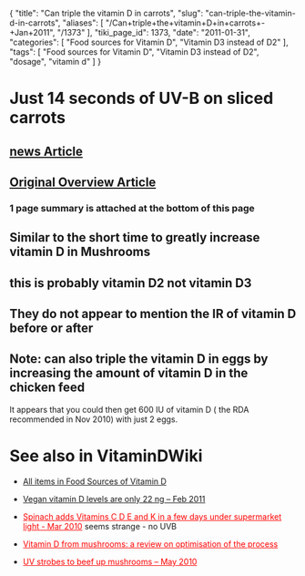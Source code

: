 {
    "title": "Can triple the vitamin D in carrots",
    "slug": "can-triple-the-vitamin-d-in-carrots",
    "aliases": [
        "/Can+triple+the+vitamin+D+in+carrots+-+Jan+2011",
        "/1373"
    ],
    "tiki_page_id": 1373,
    "date": "2011-01-31",
    "categories": [
        "Food sources for Vitamin D",
        "Vitamin D3 instead of D2"
    ],
    "tags": [
        "Food sources for Vitamin D",
        "Vitamin D3 instead of D2",
        "dosage",
        "vitamin d"
    ]
}


# Just 14 seconds of UV-B on sliced carrots

## [news Article](http://www.swnewsherald.com/online_contentcrf/escience/es013111jan3carrots.php)

## [Original Overview Article](http://www.ars.usda.gov/is/AR/archive/jan11/carrots0111.htm)

### 1 page summary is attached at the bottom of this page

## Similar to the short time to greatly increase vitamin D in Mushrooms

## this is probably vitamin D2 not vitamin D3

## They do not appear to mention the IR of vitamin D before or after

## Note: can also triple the vitamin D in eggs by increasing the amount of vitamin D in the chicken feed

It appears that you could then get 600 IU of vitamin D ( the RDA recommended in Nov 2010) with just 2 eggs.

# See also in VitaminDWiki

* [All items in Food Sources of Vitamin D](https://www.VitaminDWiki.com/tiki-browse_categories.php?parentId=8&sort_mode=created_desc)

* [Vegan vitamin D levels are only 22 ng – Feb 2011](/posts/vegan-vitamin-d-levels-are-only-22-ng)

* <a href="/posts/spinach-adds-vitamins-c-d-e-and-k-in-a-few-days-under-supermarket-light" style="color: red; text-decoration: underline;" title="This link has an unknown page_id: 426">Spinach adds Vitamins C D E and K in a few days under supermarket light - Mar 2010</a> seems strange - no UVB

* <a href="/posts/vitamin-d-from-mushrooms-a-review-on-optimisation-of-the-process" style="color: red; text-decoration: underline;" title="This link has an unknown page_id: 327">Vitamin D from mushrooms: a review on optimisation of the process</a>

* <a href="/posts/uv-strobes-to-beef-up-mushrooms" style="color: red; text-decoration: underline;" title="This link has an unknown page_id: 324">UV strobes to beef up mushrooms – May 2010</a>